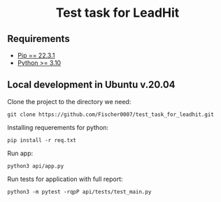  <h1 align="center">Test task for LeadHit</h1>
 
 ## Requirements

- [Pip == 22.3.1](https://pypi.org/project/pip/)
- [Python >= 3.10](https://www.python.org/downloads/release/python-3100/)

 ## Local development in Ubuntu v.20.04
 
Clone the project to the directory we need:

```shell
git clone https://github.com/Fischer0007/test_task_for_leadhit.git
```

Installing requerements for python:

```shell
pip install -r req.txt
```

Run app:

```shell
python3 api/app.py
```

Run tests for application with full report:

```shell
python3 -m pytest -rqpP api/tests/test_main.py
```
